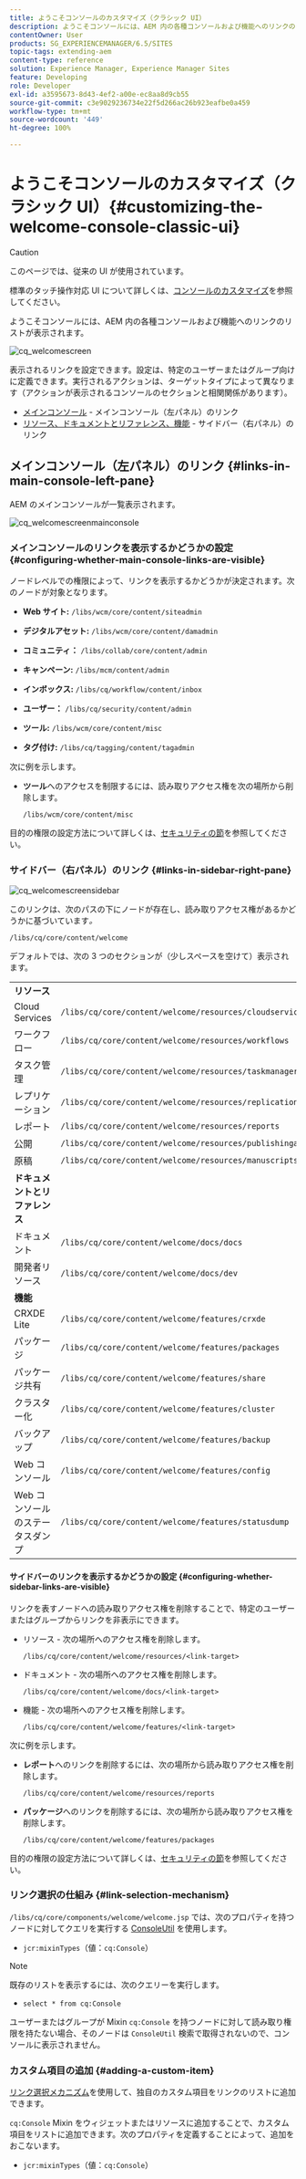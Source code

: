 ```yaml
---
title: ようこそコンソールのカスタマイズ（クラシック UI）
description: ようこそコンソールには、AEM 内の各種コンソールおよび機能へのリンクのリストが表示されます
contentOwner: User
products: SG_EXPERIENCEMANAGER/6.5/SITES
topic-tags: extending-aem
content-type: reference
solution: Experience Manager, Experience Manager Sites
feature: Developing
role: Developer
exl-id: a3595673-8d43-4ef2-a00e-ec8aa8d9cb55
source-git-commit: c3e9029236734e22f5d266ac26b923eafbe0a459
workflow-type: tm+mt
source-wordcount: '449'
ht-degree: 100%

---
```


# ようこそコンソールのカスタマイズ（クラシック UI）{#customizing-the-welcome-console-classic-ui}

>[!CAUTION]
>
>このページでは、従来の UI が使用されています。
>
>標準のタッチ操作対応 UI について詳しくは、[コンソールのカスタマイズ](/help/sites-developing/customizing-consoles-touch.md)を参照してください。

ようこそコンソールには、AEM 内の各種コンソールおよび機能へのリンクのリストが表示されます。

![cq_welcomescreen](assets/cq_welcomescreen.png)

表示されるリンクを設定できます。設定は、特定のユーザーまたはグループ向けに定義できます。実行されるアクションは、ターゲットタイプによって異なります（アクションが表示されるコンソールのセクションと相関関係があります）。

* [メインコンソール](#links-in-main-console-left-pane) - メインコンソール（左パネル）のリンク
* [リソース、ドキュメントとリファレンス、機能](#links-in-sidebar-right-pane) - サイドバー（右パネル）のリンク

## メインコンソール（左パネル）のリンク {#links-in-main-console-left-pane}

AEM のメインコンソールが一覧表示されます。

![cq_welcomescreenmainconsole](assets/cq_welcomescreenmainconsole.png)

### メインコンソールのリンクを表示するかどうかの設定 {#configuring-whether-main-console-links-are-visible}

ノードレベルでの権限によって、リンクを表示するかどうかが決定されます。次のノードが対象となります。

* **Web サイト:** `/libs/wcm/core/content/siteadmin`

* **デジタルアセット:** `/libs/wcm/core/content/damadmin`

* **コミュニティ：** `/libs/collab/core/content/admin`

* **キャンペーン:** `/libs/mcm/content/admin`

* **インボックス:** `/libs/cq/workflow/content/inbox`

* **ユーザー：** `/libs/cq/security/content/admin`

* **ツール:** `/libs/wcm/core/content/misc`

* **タグ付け:** `/libs/cq/tagging/content/tagadmin`

次に例を示します。

* **ツール**&#x200B;へのアクセスを制限するには、読み取りアクセス権を次の場所から削除します。

  `/libs/wcm/core/content/misc`

目的の権限の設定方法について詳しくは、[セキュリティの節](/help/sites-administering/security.md)を参照してください。

### サイドバー（右パネル）のリンク {#links-in-sidebar-right-pane}

![cq_welcomescreensidebar](assets/cq_welcomescreensidebar.png)

このリンクは、次のパスの下にノードが存在し、読み取りアクセス権があるかどうかに基づいています&#x200B;*。*

`/libs/cq/core/content/welcome`

デフォルトでは、次の 3 つのセクションが（少しスペースを空けて）表示されます。

<table>
 <tbody>
  <tr>
   <td><strong>リソース</strong></td>
   <td> </td>
  </tr>
  <tr>
   <td> Cloud Services</td>
   <td><code>/libs/cq/core/content/welcome/resources/cloudservices</code></td>
  </tr>
  <tr>
   <td> ワークフロー</td>
   <td><code>/libs/cq/core/content/welcome/resources/workflows</code></td>
  </tr>
  <tr>
   <td> タスク管理</td>
   <td><code>/libs/cq/core/content/welcome/resources/taskmanager</code></td>
  </tr>
  <tr>
   <td> レプリケーション</td>
   <td><code>/libs/cq/core/content/welcome/resources/replication</code></td>
  </tr>
  <tr>
   <td> レポート</td>
   <td><code>/libs/cq/core/content/welcome/resources/reports</code></td>
  </tr>
  <tr>
   <td> 公開</td>
   <td><code>/libs/cq/core/content/welcome/resources/publishingadmin</code></td>
  </tr>
  <tr>
   <td> 原稿</td>
   <td><code>/libs/cq/core/content/welcome/resources/manuscriptsadmin</code></td>
  </tr>
  <tr>
   <td><strong>ドキュメントとリファレンス</strong></td>
   <td> </td>
  </tr>
  <tr>
   <td> ドキュメント</td>
   <td><code>/libs/cq/core/content/welcome/docs/docs</code></td>
  </tr>
  <tr>
   <td> 開発者リソース</td>
   <td><code>/libs/cq/core/content/welcome/docs/dev</code></td>
  </tr>
  <tr>
   <td><strong>機能</strong></td>
   <td> </td>
  </tr>
  <tr>
   <td> CRXDE Lite</td>
   <td><code>/libs/cq/core/content/welcome/features/crxde</code></td>
  </tr>
  <tr>
   <td> パッケージ</td>
   <td><code>/libs/cq/core/content/welcome/features/packages</code></td>
  </tr>
  <tr>
   <td> パッケージ共有</td>
   <td><code>/libs/cq/core/content/welcome/features/share</code></td>
  </tr>
  <tr>
   <td> クラスター化</td>
   <td><code>/libs/cq/core/content/welcome/features/cluster</code></td>
  </tr>
  <tr>
   <td> バックアップ</td>
   <td><code>/libs/cq/core/content/welcome/features/backup</code></td>
  </tr>
  <tr>
   <td> Web コンソール<br /> </td>
   <td><code>/libs/cq/core/content/welcome/features/config</code></td>
  </tr>
  <tr>
   <td> Web コンソールのステータスダンプ<br /> </td>
   <td><code>/libs/cq/core/content/welcome/features/statusdump</code></td>
  </tr>
 </tbody>
</table>

#### サイドバーのリンクを表示するかどうかの設定 {#configuring-whether-sidebar-links-are-visible}

リンクを表すノードへの読み取りアクセス権を削除することで、特定のユーザーまたはグループからリンクを非表示にできます。

* リソース - 次の場所へのアクセス権を削除します。

  `/libs/cq/core/content/welcome/resources/<link-target>`

* ドキュメント - 次の場所へのアクセス権を削除します。

  `/libs/cq/core/content/welcome/docs/<link-target>`

* 機能 - 次の場所へのアクセス権を削除します。

  `/libs/cq/core/content/welcome/features/<link-target>`

次に例を示します。

* **レポート**&#x200B;へのリンクを削除するには、次の場所から読み取りアクセス権を削除します。

  `/libs/cq/core/content/welcome/resources/reports`

* **パッケージ**&#x200B;へのリンクを削除するには、次の場所から読み取りアクセス権を削除します。

  `/libs/cq/core/content/welcome/features/packages`

目的の権限の設定方法について詳しくは、[セキュリティの節](/help/sites-administering/security.md)を参照してください。

### リンク選択の仕組み {#link-selection-mechanism}

`/libs/cq/core/components/welcome/welcome.jsp` では、次のプロパティを持つノードに対してクエリを実行する [ConsoleUtil](https://helpx.adobe.com/experience-manager/6-5/sites/developing/using/reference-materials/javadoc/com/day/cq/commons/ConsoleUtil.html) を使用します。

* `jcr:mixinTypes`（値：`cq:Console`）

>[!NOTE]
>
>既存のリストを表示するには、次のクエリーを実行します。
>
>* `select * from cq:Console`
>

ユーザーまたはグループが Mixin `cq:Console` を持つノードに対して読み取り権限を持たない場合、そのノードは `ConsoleUtil` 検索で取得されないので、コンソールに表示されません。

### カスタム項目の追加 {#adding-a-custom-item}

[リンク選択メカニズム](#link-selection-mechanism)を使用して、独自のカスタム項目をリンクのリストに追加できます。

`cq:Console` Mixin をウィジェットまたはリソースに追加することで、カスタム項目をリストに追加できます。次のプロパティを定義することによって、追加をおこないます。

* `jcr:mixinTypes`（値：`cq:Console`）
